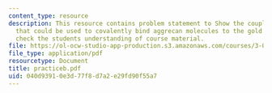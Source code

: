 ```yaml
---
content_type: resource
description: This resource contains problem statement to Show the coupling chemistry
  that could be used to covalently bind aggrecan molecules to the gold surface to
  check the students understanding of course material.
file: https://ol-ocw-studio-app-production.s3.amazonaws.com/courses/3-034-organic-biomaterials-chemistry-fall-2005/040d93910e3d77f8d7a2e29fd90f55a7_practiceb.pdf
file_type: application/pdf
resourcetype: Document
title: practiceb.pdf
uid: 040d9391-0e3d-77f8-d7a2-e29fd90f55a7
---
```

